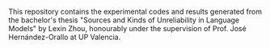 

This repository contains the experimental codes and results generated from the bachelor's thesis "Sources and Kinds of Unreliability in Language Models" by Lexin Zhou, honourably under the supervision of Prof. José Hernández-Orallo at UP Valencia.
